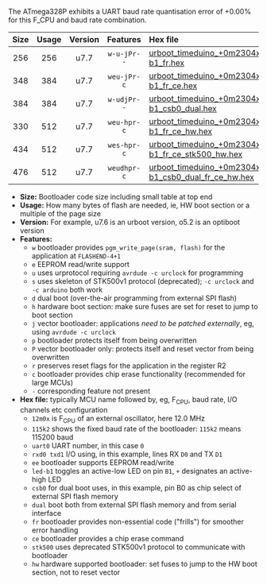The ATmega328P exhibits a UART baud rate quantisation error of +0.00% for this F_CPU and baud rate combination.

|Size|Usage|Version|Features|Hex file|
|:-:|:-:|:-:|:-:|:--|
|256|256|u7.7|`w-u-jPr--`|[urboot_timeduino_+0m2304x_+++2k4_uart0_rxd0_txd1_led-b1_fr.hex](https://raw.githubusercontent.com/stefanrueger/urboot.hex/main/boards/timeduino/external_oscillator/fcpu_+0m2304x/br_+++2k4/urboot_timeduino_+0m2304x_+++2k4_uart0_rxd0_txd1_led-b1_fr.hex)|
|348|384|u7.7|`weu-jPr-c`|[urboot_timeduino_+0m2304x_+++2k4_uart0_rxd0_txd1_ee_led-b1_fr_ce.hex](https://raw.githubusercontent.com/stefanrueger/urboot.hex/main/boards/timeduino/external_oscillator/fcpu_+0m2304x/br_+++2k4/urboot_timeduino_+0m2304x_+++2k4_uart0_rxd0_txd1_ee_led-b1_fr_ce.hex)|
|384|384|u7.7|`w-udjPr--`|[urboot_timeduino_+0m2304x_+++2k4_uart0_rxd0_txd1_led-b1_csb0_dual.hex](https://raw.githubusercontent.com/stefanrueger/urboot.hex/main/boards/timeduino/external_oscillator/fcpu_+0m2304x/br_+++2k4/urboot_timeduino_+0m2304x_+++2k4_uart0_rxd0_txd1_led-b1_csb0_dual.hex)|
|330|512|u7.7|`weu-hpr-c`|[urboot_timeduino_+0m2304x_+++2k4_uart0_rxd0_txd1_ee_led-b1_fr_ce_hw.hex](https://raw.githubusercontent.com/stefanrueger/urboot.hex/main/boards/timeduino/external_oscillator/fcpu_+0m2304x/br_+++2k4/urboot_timeduino_+0m2304x_+++2k4_uart0_rxd0_txd1_ee_led-b1_fr_ce_hw.hex)|
|434|512|u7.7|`wes-hpr-c`|[urboot_timeduino_+0m2304x_+++2k4_uart0_rxd0_txd1_ee_led-b1_fr_ce_stk500_hw.hex](https://raw.githubusercontent.com/stefanrueger/urboot.hex/main/boards/timeduino/external_oscillator/fcpu_+0m2304x/br_+++2k4/urboot_timeduino_+0m2304x_+++2k4_uart0_rxd0_txd1_ee_led-b1_fr_ce_stk500_hw.hex)|
|476|512|u7.7|`weudhpr-c`|[urboot_timeduino_+0m2304x_+++2k4_uart0_rxd0_txd1_ee_led-b1_csb0_dual_fr_ce_hw.hex](https://raw.githubusercontent.com/stefanrueger/urboot.hex/main/boards/timeduino/external_oscillator/fcpu_+0m2304x/br_+++2k4/urboot_timeduino_+0m2304x_+++2k4_uart0_rxd0_txd1_ee_led-b1_csb0_dual_fr_ce_hw.hex)|

- **Size:** Bootloader code size including small table at top end
- **Usage:** How many bytes of flash are needed, ie, HW boot section or a multiple of the page size
- **Version:** For example, u7.6 is an urboot version, o5.2 is an optiboot version
- **Features:**
  + `w` bootloader provides `pgm_write_page(sram, flash)` for the application at `FLASHEND-4+1`
  + `e` EEPROM read/write support
  + `u` uses urprotocol requiring `avrdude -c urclock` for programming
  + `s` uses skeleton of STK500v1 protocol (deprecated); `-c urclock` and `-c arduino` both work
  + `d` dual boot (over-the-air programming from external SPI flash)
  + `h` hardware boot section: make sure fuses are set for reset to jump to boot section
  + `j` vector bootloader: applications *need to be patched externally*, eg, using `avrdude -c urclock`
  + `p` bootloader protects itself from being overwritten
  + `P` vector bootloader only: protects itself and reset vector from being overwritten
  + `r` preserves reset flags for the application in the register R2
  + `c` bootloader provides chip erase functionality (recommended for large MCUs)
  + `-` corresponding feature not present
- **Hex file:** typically MCU name followed by, eg, F<sub>CPU</sub>, baud rate, I/O channels etc configuration
  + `12m0x` is F<sub>CPU</sub> of an external oscillator, here 12.0 MHz
  + `115k2` shows the fixed baud rate of the bootloader: `115k2` means 115200 baud
  + `uart0` UART number, in this case `0`
  + `rxd0 txd1` I/O using, in this example, lines RX `D0` and TX `D1`
  + `ee` bootloader supports EEPROM read/write
  + `led-b1` toggles an active-low LED on pin `B1`, `+` designates an active-high LED
  + `csb0` for dual boot uses, in this example, pin B0 as chip select of external SPI flash memory
  + `dual` boot both from external SPI flash memory and from serial interface
  + `fr` bootloader provides non-essential code ("frills") for smoother error handling
  + `ce` bootloader provides a chip erase command
  + `stk500` uses deprecated STK500v1 protocol to communicate with bootloader
  + `hw` hardware supported bootloader: set fuses to jump to the HW boot section, not to reset vector
